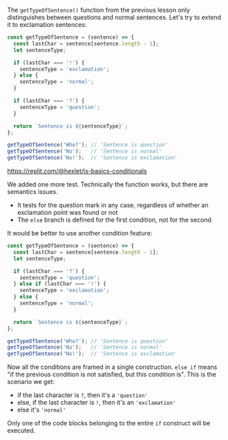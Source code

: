 
The `getTypeOfSentence()` function from the previous lesson only distinguishes between questions and normal sentences. Let's try to extend it to exclamation sentences:

```javascript
const getTypeOfSentence = (sentence) => {
  const lastChar = sentence[sentence.length - 1];
  let sentenceType;

  if (lastChar === '!') {
    sentenceType = 'exclamation';
  } else {
    sentenceType = 'normal';
  }

  if (lastChar === '?') {
    sentenceType = 'question';
  }

  return `Sentence is ${sentenceType}`;
};

getTypeOfSentence('Who?'); // 'Sentence is question'
getTypeOfSentence('No');   // 'Sentence is normal'
getTypeOfSentence('No!');  // 'Sentence is exclamation'
```

https://replit.com/@hexlet/js-basics-conditionals

We added one more test. Technically the function works, but there are semantics issues.

- It tests for the question mark in any case, regardless of whether an exclamation point was found or not
- The `else` branch is defined for the first condition, not for the second

It would be better to use another condition feature:

```javascript
const getTypeOfSentence = (sentence) => {
  const lastChar = sentence[sentence.length - 1];
  let sentenceType;

  if (lastChar === '?') {
    sentenceType = 'question';
  } else if (lastChar === '!') {
    sentenceType = 'exclamation';
  } else {
    sentenceType = 'normal';
  }

  return `Sentence is ${sentenceType}`;
};

getTypeOfSentence('Who?'); // 'Sentence is question'
getTypeOfSentence('No');   // 'Sentence is normal'
getTypeOfSentence('No!');  // 'Sentence is exclamation'
```

Now all the conditions are framed in a single construction. `else if` means "if the previous condition is not satisfied, but this condition is". This is the scenario we get:

- if the last character is `?`, then it's a `'question'`
- else, if the last character is `!`, then it's an `'exclamation'`
- else it's `'normal'`

Only one of the code blocks belonging to the entire `if` construct will be executed.
